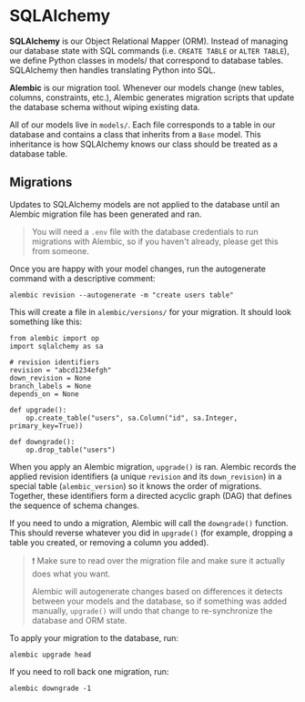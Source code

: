# SQLAlchemy

**SQLAlchemy** is our Object Relational Mapper (ORM). Instead of managing our database state with SQL commands (i.e. `CREATE TABLE` or `ALTER TABLE`), we define Python classes in models/ that correspond to database tables. SQLAlchemy then handles translating Python into SQL.

**Alembic** is our migration tool. Whenever our models change (new tables, columns, constraints, etc.), Alembic generates migration scripts that update the database schema without wiping existing data.

All of our models live in `models/`. Each file corresponds to a table in our database and contains a class that inherits from a `Base` model. This inheritance is how SQLAlchemy knows our class should be treated as a database table.

## Migrations

Updates to SQLAlchemy models are not applied to the database until an Alembic migration file has been generated and ran.

> You will need a `.env` file with the database credentials to run migrations with Alembic, so if you haven't already, please get this from someone.

Once you are happy with your model changes, run the autogenerate command with a descriptive comment:

```
alembic revision --autogenerate -m "create users table"
```

This will create a file in `alembic/versions/` for your migration. It should look something like this:

```
from alembic import op
import sqlalchemy as sa

# revision identifiers
revision = "abcd1234efgh"
down_revision = None
branch_labels = None
depends_on = None

def upgrade():
    op.create_table("users", sa.Column("id", sa.Integer, primary_key=True))

def downgrade():
    op.drop_table("users")
```

When you apply an Alembic migration, `upgrade()` is ran. Alembic records the applied revision identifiers (a unique `revision` and its `down_revision`) in a special table (`alembic_version`) so it knows the order of migrations. Together, these identifiers form a directed acyclic graph (DAG) that defines the sequence of schema changes.

If you need to undo a migration, Alembic will call the `downgrade()` function. This should reverse whatever you did in `upgrade()` (for example, dropping a table you created, or removing a column you added).

> ❗ Make sure to read over the migration file and make sure it actually does what you want.
>
> Alembic will autogenerate changes based on differences it detects between your models and the database, so if something was added manually, `upgrade()` will undo that change to re-synchronize the database and ORM state.

To apply your migration to the database, run:

```
alembic upgrade head
```

If you need to roll back one migration, run:

```
alembic downgrade -1
```
